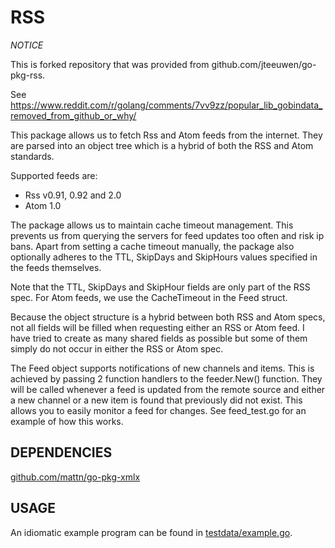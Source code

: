 # RSS

*NOTICE*

This is forked repository that was provided from github.com/jteeuwen/go-pkg-rss.

See https://www.reddit.com/r/golang/comments/7vv9zz/popular_lib_gobindata_removed_from_github_or_why/

This package allows us to fetch Rss and Atom feeds from the internet.
They are parsed into an object tree which is a hybrid of both the RSS and Atom
standards.

Supported feeds are:
- Rss v0.91, 0.92 and 2.0
- Atom 1.0

The package allows us to maintain cache timeout management. This prevents us
from querying the servers for feed updates too often and risk ip bans. Apart
from setting a cache timeout manually, the package also optionally adheres to
the TTL, SkipDays and SkipHours values specified in the feeds themselves.

Note that the TTL, SkipDays and SkipHour fields are only part of the RSS spec.
For Atom feeds, we use the CacheTimeout in the Feed struct.

Because the object structure is a hybrid between both RSS and Atom specs, not
all fields will be filled when requesting either an RSS or Atom feed. I have
tried to create as many shared fields as possible but some of them simply do
not occur in either the RSS or Atom spec.

The Feed object supports notifications of new channels and items.
This is achieved by passing 2 function handlers to the feeder.New() function.
They will be called whenever a feed is updated from the remote source and
either a new channel or a new item is found that previously did not exist.
This allows you to easily monitor a feed for changes. See feed_test.go for
an example of how this works.

## DEPENDENCIES

[github.com/mattn/go-pkg-xmlx](http://github.com/mattn/go-pkg-xmlx)

## USAGE


An idiomatic example program can be found in [testdata/example.go](https://github.com/mattn/go-pkg-rss/blob/master/testdata/example.go).


